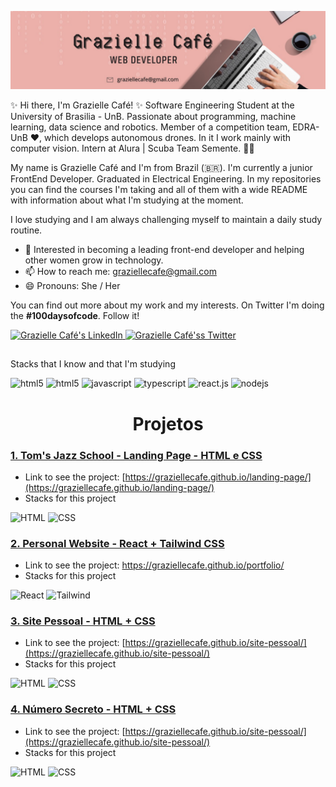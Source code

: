 ![](wallpaper.png) 

<div align="left"> 
 ✨ Hi there, I'm Grazielle Café! ✨
Software Engineering Student at the University of Brasilia - UnB.
Passionate about programming, machine learning, data science and robotics.
Member of a competition team, EDRA-UnB ❤️, which develops autonomous drones. In it I work mainly with computer vision.
Intern at Alura | Scuba Team Semente. 💙🚀

 
My name is Grazielle Café and I'm from Brazil (🇧🇷). I'm currently a junior FrontEnd Developer.  Graduated in Electrical Engineering. In my repositories you can find the courses I'm taking and all of them with a wide README with information about what I'm studying at the moment. 

I love studying and I am always challenging myself to maintain a daily study routine. 

- :purple_heart: Interested in becoming a leading front-end developer and helping other women grow in technology.
- 📫 How to reach me: graziellecafe@gmail.com
- 😄 Pronouns: She / Her


 You can find out more about my work and my interests. On Twitter I'm doing the **#100daysofcode**. Follow it! 

<a href="https://www.linkedin.com/in/graziellecafe/">
 <img alt="Grazielle Café's LinkedIn" width="100em" src="https://img.shields.io/badge/LinkedIn-0077B5?style=for-the-badge&logo=linkedin&logoColor=white" />
</a>

<a href="https://twitter.com/graziellecafe">
<img alt="Grazielle Café'ss Twitter" | Twitter" width="100em" src="https://img.shields.io/badge/Twitter-1DA1F2?style=for-the-badge&logo=twitter&logoColor=white" />
</a>

<br/>


##

Stacks that I know and that I'm studying
<div style="">
  <img alt="html5" src="https://img.shields.io/badge/html5-%23E34F26.svg?style=for-the-badge&logo=html5&logoColor=white"/>
  <img alt="html5" src="https://img.shields.io/badge/css3-%231572B6.svg?style=for-the-badge&logo=css3&logoColor=white"/>
  <img alt="javascript" src="https://img.shields.io/badge/JavaScript-F7DF1E?style=for-the-badge&logo=javascript&logoColor=black" />
  <img alt="typescript" src="https://img.shields.io/badge/TypeScript-007ACC?style=for-the-badge&logo=typescript&logoColor=white" />
  <img alt="react.js" src="https://img.shields.io/badge/React-20232A?style=for-the-badge&logo=react&logoColor=61DAFB" />
  <img alt="nodejs" src="https://img.shields.io/badge/Node.js-43853D?style=for-the-badge&logo=node.js&logoColor=white" />
</div>

##

<h1 align="center"> Projetos </h1>
<div align="left"> 

### [1. Tom's Jazz School - Landing Page - HTML e CSS](https://github.com/graziellecafe/landing-page) 
- Link to see the project: 
[https://graziellecafe.github.io/landing-page/](https://graziellecafe.github.io/landing-page/)
- Stacks for this project
<div>
<img src="https://img.shields.io/badge/HTML5-E34F26?style=for-the-badge&logo=html5&logoColor=white" alt="HTML"/>
<img src="https://img.shields.io/badge/CSS3-1572B6?style=for-the-badge&logo=css3&logoColor=white" alt="CSS"/> 
<div>

 
### [2. Personal Website - React + Tailwind CSS](https://github.com/graziellecafe/portfolio) 
- Link to see the project: https://graziellecafe.github.io/portfolio/
- Stacks for this project
<div>
<img src="https://img.shields.io/badge/React-20232A?style=for-the-badge&logo=react&logoColor=61DAFB" alt="React"/>
<img src="https://img.shields.io/badge/Tailwind_CSS-38B2AC?style=for-the-badge&logo=tailwind-css&logoColor=white" alt="Tailwind"/> 
<div>


### [3. Site Pessoal - HTML + CSS](https://github.com/graziellecafe/site-pessoal) 
- Link to see the project:
[https://graziellecafe.github.io/site-pessoal/](https://graziellecafe.github.io/site-pessoal/)
- Stacks for this project
<div>
<img src="https://img.shields.io/badge/HTML5-E34F26?style=for-the-badge&logo=html5&logoColor=white" alt="HTML"/>
<img src="https://img.shields.io/badge/CSS3-1572B6?style=for-the-badge&logo=css3&logoColor=white" alt="CSS"/> 
<div>

### [4. Número Secreto - HTML + CSS](https://github.com/graziellecafe/numero-secreto) 
- Link to see the project:
[https://graziellecafe.github.io/site-pessoal/](https://graziellecafe.github.io/site-pessoal/)
- Stacks for this project
<div>
<img src="https://img.shields.io/badge/HTML5-E34F26?style=for-the-badge&logo=html5&logoColor=white" alt="HTML"/>
<img src="https://img.shields.io/badge/CSS3-1572B6?style=for-the-badge&logo=css3&logoColor=white" alt="CSS"/> 
<div>


